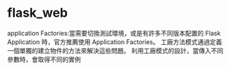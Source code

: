 # flask_web
application Factories:當需要切換測試環境，或是有許多不同版本配置的 Flask Application 時，官方推薦使用 Application Factories。
工廠方法模式通過定義一個單獨的建立物件的方法來解決這些問題。
利用工廠模式的設計，當傳入不同參數時，會取得不同的實例
